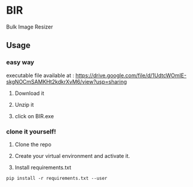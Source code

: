 # BIR

Bulk Image Resizer

## Usage

### easy way

executable file available at : https://drive.google.com/file/d/1UdtcWOmIE-skgNOCmSAMKHt2kdkrXvM6/view?usp=sharing

1) Download it

2) Unzip it

3) click on BIR.exe

### clone it yourself!

1) Clone the repo

2) Create your virtual environment and activate it.

3) Install requirements.txt
```shell
pip install -r requirements.txt --user
```

